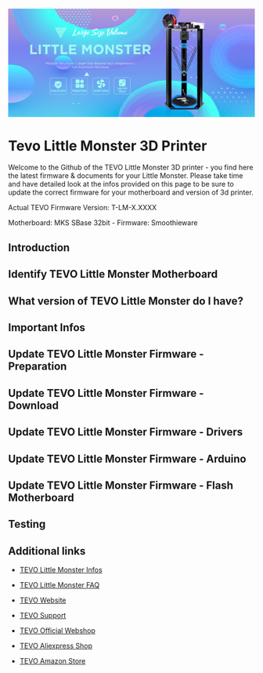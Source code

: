 ![tevo3d](img/tevo-3dprinter-little-monster-01.jpg)
# Tevo Little Monster 3D Printer

Welcome to the Github of the TEVO Little Monster 3D printer - you find here the latest firmware & documents for your Little Monster. Please take time and have detailed look at the infos provided on this page to be sure to update the correct firmware for your motherboard and version of 3d printer.

Actual TEVO Firmware Version: T-LM-X.XXXX

Motherboard: MKS SBase 32bit - Firmware: Smoothieware


## Introduction 


## Identify TEVO Little Monster Motherboard 


## What version of TEVO Little Monster do I have? 


## Important Infos


## Update TEVO Little Monster Firmware - Preparation


## Update TEVO Little Monster Firmware - Download


## Update TEVO Little Monster Firmware - Drivers


## Update TEVO Little Monster Firmware - Arduino


## Update TEVO Little Monster Firmware - Flash Motherboard


## Testing


## Additional links

- [TEVO Little Monster Infos](https://www.tevo.cn/products/3d-printers/tevo-little-monster/ "TEVO Little Monster Infos")
- [TEVO Little Monster FAQ](https://help.tevo.cn/faq-categories/tevo-little-monster/ "TEVO Little Monster FAQ")

- [TEVO Website](https://www.tevo.cn/ "Visit TEVO Website")
- [TEVO Support](https://help.tevo.cn/ "Visit TEVO Support Suite")

- [TEVO Official Webshop](https://tevo3dprinterstore.com "Visit TEVO Official Webshop")
- [TEVO Aliexpress Shop](https://tevo.aliexpress.com/store/2010004 "Visit TEVO Aliexpress Shop")
- [TEVO Amazon Store](https://www.amazon.com/stores/node/9447801011 " Visit TEVO Amazon Store")


